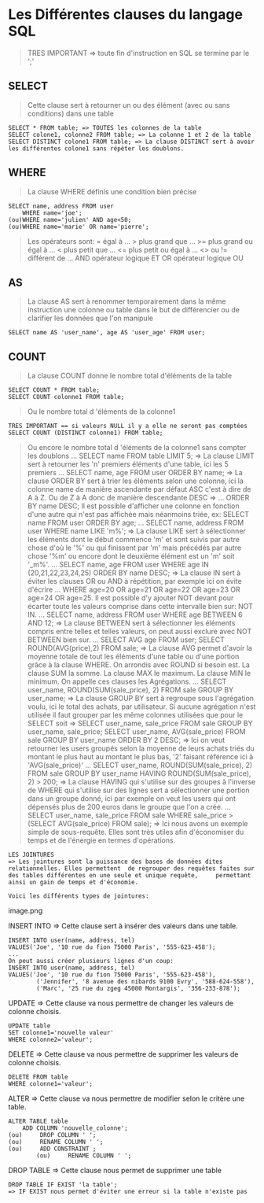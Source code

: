 # Les Différentes clauses du langage SQL
>TRES IMPORTANT => toute fin d'instruction en SQL se termine par le ';'  

## SELECT
>Cette clause sert à retourner un ou des élément (avec ou sans conditions) dans une table  

    SELECT * FROM table; => TOUTES les colonnes de la table  
    SELECT colone1, colonne2 FROM table; => La colonne 1 et 2 de la table  
    SELECT DISTINCT colone1 FROM table; => La clause DISTINCT sert à avoir les différentes colone1 sans répéter les doublons.  

## WHERE
>La clause WHERE définis une condition bien précise  

    SELECT name, address FROM user
        WHERE name='joe';
    (ou)WHERE name='julien' AND age<50;
    (ou)WHERE name='marie' OR name='pierre';
 
>Les opérateurs sont:
    = égal à ...
    > plus grand que …
    >= plus grand ou égal à …
    < plus petit que …
    <= plus petit ou égal à …
    <> ou != différent de …
    AND opérateur logique ET
    OR opérateur logique OU

## AS
>La clause AS sert à renommer temporairement dans la même instruction une colonne ou table dans le but de différencier ou de clarifier les données que l'on manipule

	SELECT name AS 'user_name', age AS 'user_age' FROM user;

## COUNT
>La clause COUNT donne le nombre total d'éléments de la table

	SELECT COUNT * FROM table;
	SELECT COUNT colonne1 FROM table;

>Ou le nombre total d 'éléments de la colonne1

	TRES IMPORTANT == si valeurs NULL il y a elle ne seront pas comptées
	SELECT COUNT (DISTINCT colonne1) FROM table;

>Ou encore le nombre total d 'éléments de la colonne1 sans compter les doublons
	...
	SELECT name FROM  table LIMIT 5;
	=> La clause LIMIT sert à retourner les 'n' premiers éléments d'une table, ici les 5 premiers
	…
	SELECT name, age FROM user ORDER BY name;
	=> La clause ORDER BY sert à trier les éléments selon une colonne, ici la colonne name
	de manière ascendante par défaut ASC c'est à dire de A à Z. Ou de Z à A donc de manière 	descendante DESC => ... ORDER BY name DESC;
	Il est possible d'afficher une colonne en fonction d'une autre qui n'est pas affichée mais 	néanmoins triée, ex: SELECT name FROM user ORDER BY age;
	...
	SELECT name, address FROM user WHERE name LIKE 'm%';
	=> La clause LIKE sert à sélectionner les éléments dont le début commence 'm' et sont 	suivis 	par autre chose d'où le '%' ou qui finissent par 'm' mais précédés par autre chose '%m' 	ou encore dont le deuxième élément est un 'm' soit '_m%'.
	…
	SELECT name, age FROM user WHERE age 
	IN (20,21,22,23,24,25) ORDER BY name DESC;
	=> La clause IN sert à éviter les clauses OR ou AND à répétition, par exemple ici on 	évite d'écrire … WHERE age=20 OR age=21 OR age=22 OR age=23 OR age=24 OR 	age=25. Il est possible d'y ajouter NOT devant pour écarter toute les valeurs comprise dans 	cette intervalle bien sur: NOT IN.
	...
	SELECT name, address FROM user WHERE age BETWEEN 6 AND 12;
	=> La clause BETWEEN sert à sélectionner les éléments compris entre telles et telles 	valeurs, on peut aussi exclure avec NOT BETWEEN bien sur.
	…
	SELECT AVG age FROM user;
	SELECT ROUND(AVG(price),2) FROM sale;
	=> La clause AVG permet d'avoir la moyenne totale de tout les éléments d'une table ou d'une 	portion grâce à la clause WHERE. On arrondis avec ROUND si besoin est.
	La clause SUM la somme.
	La clause MAX le maximum.
	La clause MIN le minimum.
	On appelle ces clauses les Agrégations.
	…
	SELECT user_name, ROUND(SUM(sale_price), 2) FROM sale GROUP BY user_name;
	=> La clause GROUP BY sert à regroupe sous l'agrégation voulu, ici le total des achats, par 	utilisateur. Si aucune agrégation n'est utilisée il faut grouper par les même colonnes utilisées 	que pour le SELECT soit => SELECT user_name, sale_price FROM sale GROUP BY 	user_name, sale_price;
	SELECT user_name, AVG(sale_price) FROM sale
	GROUP BY user_name ORDER BY 2 DESC;
	=> Ici on veut retourner les users groupés selon la moyenne de leurs achats triés du montant 	le plus haut au montant le plus bas, '2' faisant référence ici à  'AVG(sale_price)'
	…
	SELECT user_name, ROUND(SUM(sale_price), 2) FROM sale GROUP BY user_name
	HAVING ROUND(SUM(sale_price), 2) > 200;
	=> La clause HAVING qui s'utilise sur des groupes à l'inverse de WHERE qui s'utilise sur 	des lignes sert a sélectionner une portion dans un groupe donné, ici par exemple on veut les 	users qui ont dépensés plus de 200 euros dans le groupe que l'on a crée.
	...
	SELECT user_name, sale_price FROM sale
	WHERE sale_price > (SELECT AVG(sale_price) FROM sale);
	=> Ici nous avons un exemple simple de sous-requête. Elles sont très utiles afin 	d'économiser du temps et de l'énergie en termes d'opérations.










	LES JOINTURES
	=> Les jointures sont la puissance des bases de données dites relationnelles. Elles permettent 	de regrouper des requêtes faites sur des tables différentes en une seule et unique requête, 	permettant ainsi un gain de temps et d'économie.

	Voici les différents types de jointures:

image.png


INSERT INTO
=> Cette clause sert à insérer des valeurs dans une table.
	
	INSERT INTO user(name, address, tel)
	VALUES('Joe', '10 rue du fion 75000 Paris', '555-623-458');
	...
	On peut aussi créer plusieurs lignes d'un coup:
	INSERT INTO user(name, address, tel)
	VALUES('Joe', '10 rue du fion 75000 Paris', '555-623-458'),
		    ('Jennifer', '8 avenue des nibards 9100 Evry', '588-624-558'),
		    ('Marc', '25 rue du zgeg 45000 Montargis', '356-233-878');
	
UPDATE
=> Cette clause va nous permettre de changer les valeurs de colonne choisis.

	UPDATE table
	SET colonne1='nouvelle valeur'
	WHERE colonne2='valeur';

DELETE
=> Cette clause va nous permettre de supprimer les valeurs de colonne choisis.

	DELETE FROM table
	WHERE colonne1='valeur';

ALTER
=> Cette clause va nous permettre de modifier selon le critère une table.

	ALTER TABLE table
		ADD COLUMN 'nouvelle_colonne';
	(ou)     DROP COLUMN ' ';
	(ou)     RENAME COLUMN ' ';
	(ou)     ADD CONSTRAINT ;
            (ou)     RENAME COLUMN ' ';

DROP TABLE
=> Cette clause nous permet de supprimer une table

	DROP TABLE IF EXIST 'la table';
	=> IF EXIST nous permet d'éviter une erreur si la table n'existe pas